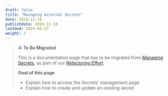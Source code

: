 ```yaml
---
draft: false
title: "Managing external Secrets"
date: 2019-11-18
publishdate: 2019-11-18
lastmod: 2024-04-27
weight: 2
---
```


> ♻️ **To Be Migrated**
>
> This is a documentation page that has to be migrated from [Managing Secrets](../../../archive/administrating/secrets), as part of our [Refactoring Effort](https://github.com/microcks/microcks.io/issues/81).
> 
> **Goal of this page**
> * Explain how to access the Secrets' management page
> * Explain how to create and update an existing secret
